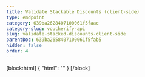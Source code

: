 ```yaml
---
title: Validate Stackable Discounts (client-side)
type: endpoint
category: 639ba2628407100061f5faac
category-slug: voucherify-api
slug: validate-stacked-discounts-client-side
parentDoc: 639ba2658407100061f5fab5
hidden: false
order: 4
---
```

[block:html]
{
  "html": "<style>\n[title=\"Toggle library\"] { \n  display: none; }\n.LanguagePicker-divider { \n  display: none; }\n.Playground-section3VTXuaYZivJK > .APISectionHeader3LN_-QIR0m7x {\n  display: none; }\n.LanguagePicker-languages1qVVo_v6AlP9 {\n  display: none; }\n</style>"
}
[/block]